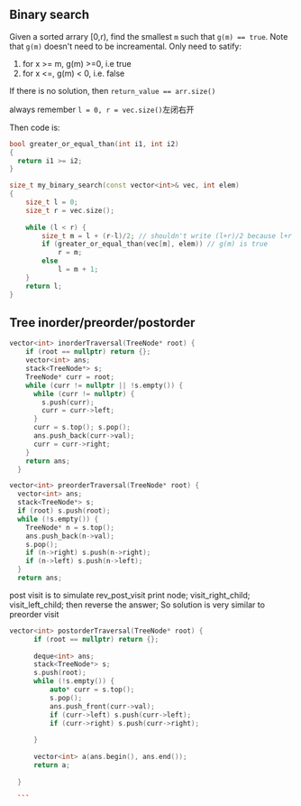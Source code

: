 ## Binary search
Given a sorted arrary [0,r), find the smallest `m` such that `g(m) == true`. Note that `g(m)` doesn't need to be increamental.
Only need to satify:
1. for x >= m, g(m) >=0, i.e true
2. for x <=, g(m) < 0, i.e. false

If there is no solution, then `return_value == arr.size()`

always remember `l = 0, r = vec.size()`左闭右开

Then code is:

```cpp
bool greater_or_equal_than(int i1, int i2)
{
  return i1 >= i2;
}

size_t my_binary_search(const vector<int>& vec, int elem)
{
    size_t l = 0;
    size_t r = vec.size();
    
    while (l < r) {
        size_t m = l + (r-l)/2; // shouldn't write (l+r)/2 because l+r can overflow!!!!
        if (greater_or_equal_than(vec[m], elem)) // g(m) is true
            r = m;
        else
            l = m + 1;
    }
    return l;
}
```

## Tree inorder/preorder/postorder

```c++
vector<int> inorderTraversal(TreeNode* root) {
    if (root == nullptr) return {};
    vector<int> ans;
    stack<TreeNode*> s;
    TreeNode* curr = root;
    while (curr != nullptr || !s.empty()) {
      while (curr != nullptr) {
        s.push(curr);
        curr = curr->left;
      }
      curr = s.top(); s.pop();
      ans.push_back(curr->val);
      curr = curr->right;
    }    
    return ans;
  }
  ```
  ```c++
  vector<int> preorderTraversal(TreeNode* root) {
    vector<int> ans;
    stack<TreeNode*> s;
    if (root) s.push(root);
    while (!s.empty()) {
      TreeNode* n = s.top();
      ans.push_back(n->val);
      s.pop();
      if (n->right) s.push(n->right);
      if (n->left) s.push(n->left);            
    }
    return ans;
  ```
  
  post visit is to simulate rev_post_visit
  print node; visit_right_child; visit_left_child;
  then reverse the answer;
  So solution is very similar to preorder visit
  ```c++
  vector<int> postorderTraversal(TreeNode* root) {
        if (root == nullptr) return {};
        
        deque<int> ans;
        stack<TreeNode*> s;
        s.push(root);
        while (!s.empty()) {
            auto* curr = s.top();
            s.pop();
            ans.push_front(curr->val);
            if (curr->left) s.push(curr->left);
            if (curr->right) s.push(curr->right);
            
        }
        
        vector<int> a(ans.begin(), ans.end());
        return a;
        
    }
    
    ```

